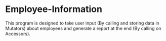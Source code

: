 # Employee-Information
This program is designed to take user input (By calling and storing data in Mutators) about employees and generate a report at the end (By calling on Accessors).
